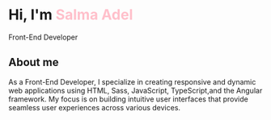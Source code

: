 


# Hi, I'm <span style="color:pink"> Salma Adel </span>

Front-End Developer

## About me 

As a Front-End Developer, I specialize in creating responsive and dynamic web applications using HTML, Sass, JavaScript, TypeScript,and the Angular framework. My focus is on building intuitive user interfaces that provide seamless user experiences across various devices.
